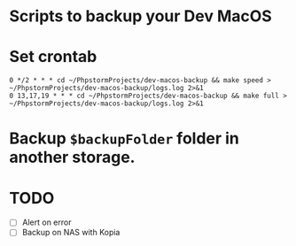 # Scripts to backup your Dev MacOS

# Set crontab
```crontab
0 */2 * * * cd ~/PhpstormProjects/dev-macos-backup && make speed > ~/PhpstormProjects/dev-macos-backup/logs.log 2>&1
0 13,17,19 * * * cd ~/PhpstormProjects/dev-macos-backup && make full > ~/PhpstormProjects/dev-macos-backup/logs.log 2>&1
```

# Backup `$backupFolder` folder in another storage.

# TODO
* [ ] Alert on error
* [ ] Backup on NAS with Kopia
